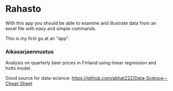 # Rahasto
With this app you should be able to examine and illustrate data from an excel file with easy and simple commands.

This is my first go at an "app".

### Aikasarjaennustus
Analysis on quarterly beer prices in Finland using linear regression and holts model.

Good source for data-science: https://github.com/abhat222/Data-Science--Cheat-Sheet
